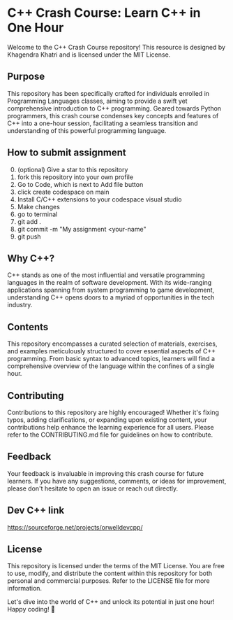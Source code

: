 # C++ Crash Course: Learn C++ in One Hour

Welcome to the C++ Crash Course repository! This resource is designed by Khagendra Khatri and is licensed under the MIT License.

## Purpose
This repository has been specifically crafted for individuals enrolled in Programming Languages classes, aiming to provide a swift yet comprehensive introduction to C++ programming. Geared towards Python programmers, this crash course condenses key concepts and features of C++ into a one-hour session, facilitating a seamless transition and understanding of this powerful programming language.

## How to submit assignment
0) (optional) Give a star to this repository
1) fork this repository into your own profile
2) Go to Code, which is next to Add file button
3) click create codespace on main
4) Install C/C++ extensions to your codespace visual studio 
5) Make changes
6) go to terminal
7) git add .
8) git commit -m "My assignment <your-name"
9) git push

## Why C++?
C++ stands as one of the most influential and versatile programming languages in the realm of software development. With its wide-ranging applications spanning from system programming to game development, understanding C++ opens doors to a myriad of opportunities in the tech industry.

## Contents
This repository encompasses a curated selection of materials, exercises, and examples meticulously structured to cover essential aspects of C++ programming. From basic syntax to advanced topics, learners will find a comprehensive overview of the language within the confines of a single hour.

## Contributing
Contributions to this repository are highly encouraged! Whether it's fixing typos, adding clarifications, or expanding upon existing content, your contributions help enhance the learning experience for all users. Please refer to the CONTRIBUTING.md file for guidelines on how to contribute.

## Feedback
Your feedback is invaluable in improving this crash course for future learners. If you have any suggestions, comments, or ideas for improvement, please don't hesitate to open an issue or reach out directly.

## Dev C++ link
https://sourceforge.net/projects/orwelldevcpp/

## License
This repository is licensed under the terms of the MIT License. You are free to use, modify, and distribute the content within this repository for both personal and commercial purposes. Refer to the LICENSE file for more information.

Let's dive into the world of C++ and unlock its potential in just one hour! Happy coding! 🚀
